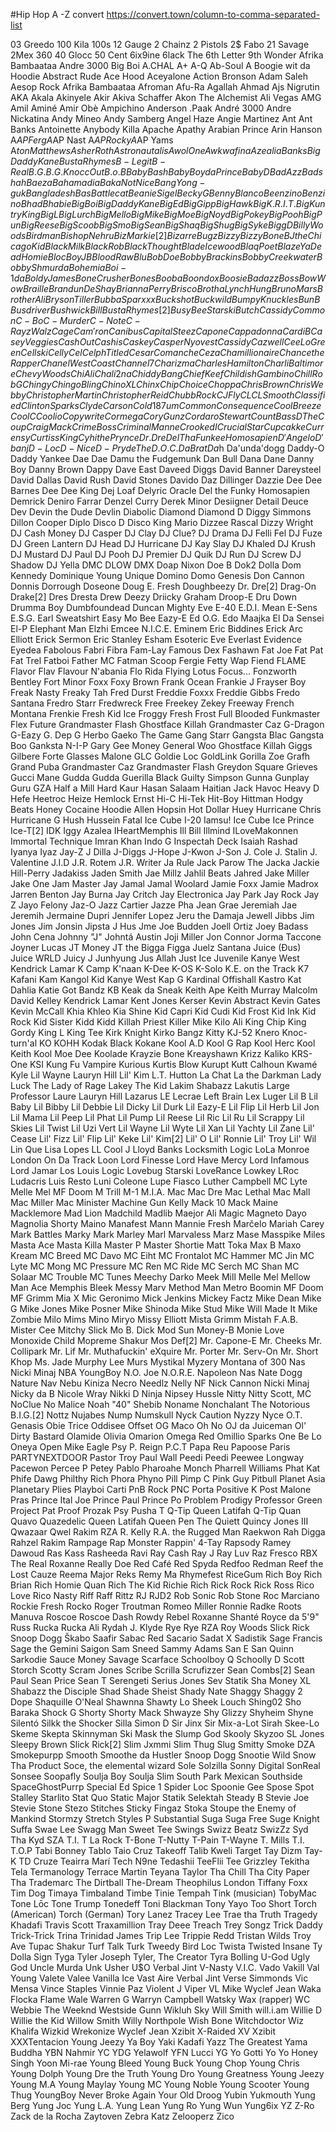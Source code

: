 #Hip Hop A -Z 
convert https://convert.town/column-to-comma-separated-list

03 Greedo
100 Kila
100s
12 Gauge
2 Chainz
2 Pistols
2$ Fabo
21 Savage
2Mex
360
40 Glocc
50 Cent
6ix9ine
6lack
The 6th Letter
9th Wonder
Afrika Bambaataa
Andre 3000
Big Boi
A.CHAL
A+
A-Q
Ab-Soul
A Boogie wit da Hoodie
Abstract Rude
Ace Hood
Aceyalone
Action Bronson
Adam Saleh
Aesop Rock
Afrika Bambaataa
Afroman
Afu-Ra
Agallah
Ahmad
Ajs Nigrutin
AKA
Akala
Akinyele
Akir
Akiva Schaffer
Akon
The Alchemist
Ali Vegas
AMG
Amil
Aminé
Amir Obè
Ampichino
Anderson .Paak
André 3000
Andre Nickatina
Andy Mineo
Andy Samberg
Angel Haze
Angie Martinez
Ant
Ant Banks
Antoinette
Anybody Killa
Apache
Apathy
Arabian Prince
Arin Hanson
A$AP Ferg
A$AP Nast
A$AP Rocky
A$AP Yams
A$ton Matthews
Asher Roth
Astronautalis
Awol One
Awkwafina
Azealia Banks
Big Daddy Kane
Busta Rhymes
B-Legit
B-Real
B.G.
B.G. Knocc Out
B.o.B
Baby Bash
Baby Boy da Prince
Baby D
Bad Azz
Badshah
Baeza
Bahamadia
Baka Not Nice
Bang Yong-guk
Bangladesh
Bas
Battlecat
Beanie Sigel
Becky G
Benny Blanco
Beenzino
Benzino
Bhad Bhabie
Big Boi
Big Daddy Kane
Big Ed
Big Gipp
Big Hawk
Big K.R.I.T.
Big Kuntry King
Big L
Big Lurch
Big Mello
Big Mike
Big Moe
Big Noyd
Big Pokey
Big Pooh
Big Pun
Big Reese
Big Scoob
Big Smo
Big Sean
Big Shaq
Big Shug
Big Syke
Bigg D
Billy Woods
Birdman
Bishop Nehru
Biz Markie[2]
Bizarre
Bugz
Bizzy
Bizzy Bone
BJ the Chicago Kid
Black Milk
Black Rob
Black Thought
Blade Icewood
Blaq Poet
Blaze Ya Dead Homie
BlocBoy JB
Blood Raw
Blu
Bob Doe
Bobby Brackins
Bobby Creekwater
Bobby Shmurda
Bohemia
Boi-1da
Boldy James
Bone Crusher
Bones
Booba
Boondox
Boosie Badazz
Boss
Bow Wow
Braille
Brandun DeShay
Brianna Perry
Brisco
Brotha Lynch Hung
Bruno Mars
Brother Ali
Bryson Tiller
Bubba Sparxxx
Buckshot
Buckwild
Bumpy Knuckles
Bun B
Busdriver
Bushwick Bill
Busta Rhymes[2]
Busy Bee Starski
Butch Cassidy
Common
C-Bo
C-Murder
C-Note
C-Rayz Walz
Cage
Cam'ron
Canibus
Capital Steez
Capone
Cappadonna
Cardi B
Casey Veggies
Cash Out
Cashis
Caskey
Casper Nyovest
Cassidy
Cazwell
CeeLo Green
Cellski
Celly Cel
Celph Titled
Cesar Comanche
Ceza
Chamillionaire
Chance the Rapper
Chanel West Coast
Channel 7
Charizma
Charles Hamilton
Charli Baltimore
Chevy Woods
Chi Ali
Chali 2na
Chiddy Bang
Chief Keef
Childish Gambino
Chill Rob G
Chingy
Chingo Bling
Chino XL
Chinx
Chip
Choice
Choppa
Chris Brown
Chris Webby
Christopher Martin
Christopher Reid
Chubb Rock
CJ Fly
CL
CL Smooth
Classified
Clinton Sparks
Clyde Carson
Cold 187um
Common
Consequence
Cool Breeze
Cool C
Coolio
Copywrite
Cormega
Cory Gunz
Cordaro Stewart
Count Bass D
The Coup
Craig Mack
Crime Boss
Criminal Manne
Crooked I
Crucial Star
Cupcakke
Currensy
Curtiss King
Cyhi the Prynce
Dr. Dre
Del Tha Funkee Homosapien
D'Angelo
D'banj
D-Loc
D-Nice
D-Pryde
The D.O.C.
Da Brat
Da$h
Da'unda'dogg
Daddy-O
Daddy Yankee
Dae Dae
Damu the Fudgemunk
Dan Bull
Dana Dane
Danny Boy
Danny Brown
Dappy
Dave East
Daveed Diggs
David Banner
Dareysteel
David Dallas
David Rush
David Stones
Davido
Daz Dillinger
Dazzie Dee
Dee Barnes
Dee Dee King
Dej Loaf
Delyric Oracle
Del the Funky Homosapien
Demrick
Deniro Farrar
Denzel Curry
Derek Minor
Desiigner
Detail
Deuce
Dev
Devin the Dude
Devlin
Diabolic
Diamond
Diamond D
Diggy Simmons
Dillon Cooper
Diplo
Disco D
Disco King Mario
Dizzee Rascal
Dizzy Wright
DJ Cash Money
DJ Casper
DJ Clay
DJ Clue?
DJ Drama
DJ Felli Fel
DJ Fuze
DJ Green Lantern
DJ Head
DJ Hurricane
DJ Kay Slay
DJ Khaled
DJ Krush
DJ Mustard
DJ Paul
DJ Pooh
DJ Premier
DJ Quik
DJ Run
DJ Screw
DJ Shadow
DJ Yella
DMC
DLOW
DMX
Doap Nixon
Doe B
Dok2
Dolla
Dom Kennedy
Dominique Young Unique
Domino
Domo Genesis
Don Cannon
Donnis
Dorrough
Doseone
Doug E. Fresh
Doughbeezy
Dr. Dre[2]
Drag-On
Drake[2]
Dres
Dresta
Drew Deezy
Driicky Graham
Droop-E
Dru Down
Drumma Boy
Dumbfoundead
Duncan Mighty
Eve
E-40
E.D.I. Mean
E-Sens
E.S.G.
Earl Sweatshirt
Easy Mo Bee
Eazy-E
Ed O.G.
Edo Maajka
El Da Sensei
El-P
Elephant Man
Elzhi
Emcee N.I.C.E.
Eminem
Eric Biddines
Erick Arc Elliott
Erick Sermon
Eric Stanley
Esham
Esoteric
Eve
Everlast
Evidence
Eyedea
Fabolous
Fabri Fibra
Fam-Lay
Famous Dex
Fashawn
Fat Joe
Fat Pat
Fat Trel
Fatboi
Father MC
Fatman Scoop
Fergie
Fetty Wap
Fiend
FLAME
Flavor Flav
Flavour N'abania
Flo Rida
Flying Lotus
Focus...
Fonzworth Bentley
Fort Minor
Foxx
Foxy Brown
Frank Ocean
Frankie J
Frayser Boy
Freak Nasty
Freaky Tah
Fred Durst
Freddie Foxxx
Freddie Gibbs
Fredo Santana
Fredro Starr
Fredwreck
Free
Freekey Zekey
Freeway
French Montana
Frenkie
Fresh Kid Ice
Froggy Fresh
Frost
Full Blooded
Funkmaster Flex
Future
Grandmaster Flash
Ghostface Killah
Grandmaster Caz
G-Dragon
G-Eazy
G. Dep
G Herbo
Gaeko
The Game
Gang Starr
Gangsta Blac
Gangsta Boo
Ganksta N-I-P
Gary
Gee Money
General Woo
Ghostface Killah
Giggs
Gilbere Forte
Glasses Malone
GLC
Goldie Loc
GoldLink
Gorilla Zoe
Grafh
Grand Puba
Grandmaster Caz
Grandmaster Flash
Greydon Square
Grieves
Gucci Mane
Gudda Gudda
Guerilla Black
Guilty Simpson
Gunna
Gunplay
Guru
GZA
Half a Mill
Hard Kaur
Hasan Salaam
Haitian Jack
Havoc
Heavy D
Hefe Heetroc
Heize
Hemlock Ernst
Hi-C
Hi-Tek
Hit-Boy
Hittman
Hodgy Beats
Honey Cocaine
Hoodie Allen
Hopsin
Hot Dollar
Huey
Hurricane Chris
Hurricane G
Hush
Hussein Fatal
Ice Cube
I-20
Iamsu!
Ice Cube
Ice Prince
Ice-T[2]
IDK
Iggy Azalea
IHeartMemphis
Ill Bill
Illmind
ILoveMakonnen
Immortal Technique
Imran Khan
Indo G
Inspectah Deck
Isaiah Rashad
Iyanya
Iyaz
Jay-Z
J Dilla
J-Diggs
J-Hope
J-Kwon
J-Son
J. Cole
J. Stalin
J. Valentine
J.I.D
J.R. Rotem
J.R. Writer
Ja Rule
Jack Parow
The Jacka
Jackie Hill-Perry
Jadakiss
Jaden Smith
Jae Millz
Jahlil Beats
Jahred
Jake Miller
Jake One
Jam Master Jay
Jamal
Jamal Woolard
Jamie Foxx
Jamie Madrox
Jarren Benton
Jay Burna
Jay Critch
Jay Electronica
Jay Park
Jay Rock
Jay Z
Jayo Felony
Jaz-O
Jazz Cartier
Jazze Pha
Jean Grae
Jeremiah Jae
Jeremih
Jermaine Dupri
Jennifer Lopez
Jeru the Damaja
Jewell
Jibbs
Jim Jones
Jim Jonsin
Jipsta
J Hus
Jme
Joe Budden
Joell Ortiz
Joey Badass
John Cena
Johnny "J"
Johntá Austin
Joji Miller
Jon Connor
Jorma Taccone
Joyner Lucas
JT Money
JT the Bigga Figga
Juelz Santana
Juice (Đus)
Juice WRLD
Juicy J
Junhyung
Jus Allah
Just Ice
Juvenile
Kanye West
Kendrick Lamar
K Camp
K'naan
K-Dee
K-OS
K-Solo
K.E. on the Track
K7
Kafani
Kam
Kangol Kid
Kanye West
Kap G
Kardinal Offishall
Kastro
Kat Dahlia
Katie Got Bandz
KB
Keak da Sneak
Keith Ape
Keith Murray
Malcolm David Kelley
Kendrick Lamar
Kent Jones
Kerser
Kevin Abstract
Kevin Gates
Kevin McCall
Khia
Khleo
Kia Shine
Kid Capri
Kid Cudi
Kid Frost
Kid Ink
Kid Rock
Kid Sister
Kidd Kidd
Killah Priest
Killer Mike
Kilo Ali
King Chip
King Gordy
King L
King Tee
Kirk Knight
Kirko Bangz
Kitty
KJ-52
Knero
Knoc-turn'al
KO
KOHH
Kodak Black
Kokane
Kool A.D
Kool G Rap
Kool Herc
Kool Keith
Kool Moe Dee
Koolade
Krayzie Bone
Kreayshawn
Krizz Kaliko
KRS-One
KSI
Kung Fu Vampire
Kurious
Kurtis Blow
Kurupt
Kutt Calhoun
Kwamé
Kyle
Lil Wayne
Lauryn Hill
Lil' Kim
L.T. Hutton
La Chat
La the Darkman
Lady Luck
The Lady of Rage
Lakey The Kid
Lakim Shabazz
Lakutis
Large Professor
Laure
Lauryn Hill
Lazarus
LE
Lecrae
Left Brain
Lex Luger
Lil B
Lil Baby
Lil Bibby
Lil Debbie
Lil Dicky
Lil Durk
Lil Eazy-E
Lil Flip
Lil Herb
Lil Jon
Lil Mama
Lil Peep
Lil Phat
Lil Pump
Lil Reese
Lil Ric
Lil Ru
Lil Scrappy
Lil Skies
Lil Twist
Lil Uzi Vert
Lil Wayne
Lil Wyte
Lil Xan
Lil Yachty
Lil Zane
Lil' Cease
Lil' Fizz
Lil' Flip
Lil' Keke
Lil' Kim[2]
Lil' O
Lil' Ronnie
Lil' Troy
Lil' Wil
Lin Que
Lisa Lopes
LL Cool J
Lloyd Banks
Locksmith
Logic
LoLa Monroe
London On Da Track
Loon
Lord Finesse
Lord Have Mercy
Lord Infamous
Lord Jamar
Los
Louis Logic
Lovebug Starski
LoveRance
Lowkey
LRoc
Ludacris
Luis Resto
Luni Coleone
Lupe Fiasco
Luther Campbell
MC Lyte
Melle Mel
MF Doom
M Trill
M-1
M.I.A.
Mac
Mac Dre
Mac Lethal
Mac Mall
Mac Miller
Mac Minister
Machine Gun Kelly
Mack 10
Mack Maine
Macklemore
Mad Lion
Madchild
Madlib
Maejor Ali
Magic
Magneto Dayo
Magnolia Shorty
Maino
Manafest
Mann
Mannie Fresh
Marčelo
Mariah Carey
Mark Battles
Marky Mark
Marley Marl
Marvaless
Marz
Mase
Masspike Miles
Masta Ace
Masta Killa
Master P
Master Shortie
Matt Toka
Max B
Maxo Kream
MC Breed
MC Davo
MC Eiht
MC Frontalot
MC Hammer
MC Jin
MC Lyte
MC Mong
MC Pressure
MC Ren
MC Ride
MC Serch
MC Shan
MC Solaar
MC Trouble
MC Tunes
Meechy Darko
Meek Mill
Melle Mel
Mellow Man Ace
Memphis Bleek
Messy Marv
Method Man
Metro Boomin
MF Doom
MF Grimm
Mia X
Mic Geronimo
Mick Jenkins
Mickey Factz
Mike Dean
Mike G
Mike Jones
Mike Posner
Mike Shinoda
Mike Stud
Mike Will Made It
Mike Zombie
Milo
Mims
Mino
Miryo
Missy Elliott
Mista Grimm
Mistah F.A.B.
Mister Cee
Mitchy Slick
Mo B. Dick
Mod Sun
Money-B
Monie Love
Monoxide Child
Mopreme Shakur
Mos Def[2]
Mr. Capone-E
Mr. Cheeks
Mr. Collipark
Mr. Lif
Mr. Muthafuckin' eXquire
Mr. Porter
Mr. Serv-On
Mr. Short Khop
Ms. Jade
Murphy Lee
Murs
Mystikal
Myzery
Montana of 300
Nas
Nicki Minaj
NBA YoungBoy
N.O. Joe
N.O.R.E.
Napoleon
Nas
Nate Dogg
Nature
Nav
Nebu Kiniza
Necro
Needlz
Nelly
NF
Nick Cannon
Nicki Minaj
Nicky da B
Nicole Wray
Nikki D
Ninja
Nipsey Hussle
Nitty
Nitty Scott, MC
NoClue
No Malice
Noah "40" Shebib
Noname
Nonchalant
The Notorious B.I.G.[2]
Nottz
Nujabes
Nump
Numskull
Nyck Caution
Nyzzy Nyce
O.T. Genasis
Obie Trice
Oddisee
Offset
OG Maco
Oh No
OJ da Juiceman
Ol' Dirty Bastard
Olamide
Olivia
Omarion
Omega Red
Omillio Sparks
One Be Lo
Oneya
Open Mike Eagle
Psy
P. Reign
P.C.T
Papa Reu
Papoose
Paris
PARTYNEXTDOOR
Pastor Troy
Paul Wall
Peedi Peedi
Peewee Longway
Pacewon
Percee P
Petey Pablo
Pharoahe Monch
Pharrell Williams
Phat Kat
Phife Dawg
Philthy Rich
Phora
Phyno
Pill
Pimp C
Pink Guy
Pitbull
Planet Asia
Planetary
Plies
Playboi Carti
PnB Rock
PNC
Porta
Positive K
Post Malone
Pras
Prince Ital Joe
Prince Paul
Prince Po
Problem
Prodigy
Professor Green
Project Pat
Proof
Prozak
Psy
Pusha T
Q-Tip
Queen Latifah
Q-Tip
Quan
Quavo
Quazedelic
Queen Latifah
Queen Pen
The Quiett
Quincy Jones III
Qwazaar
Qwel
Rakim
RZA
R. Kelly
R.A. the Rugged Man
Raekwon
Rah Digga
Rahzel
Rakim
Rampage
Rap Monster
Rappin' 4-Tay
Rapsody
Ramey Dawoud
Ras Kass
Rasheeda
Ravi
Ray Cash
Ray J
Ray Luv
Raz Fresco
RBX
The Real Roxanne
Really Doe
Red Café
Red Spyda
Redfoo
Redman
Reef the Lost Cauze
Reema Major
Reks
Remy Ma
Rhymefest
RiceGum
Rich Boy
Rich Brian
Rich Homie Quan
Rich The Kid
Richie Rich
Rick Rock
Rick Ross
Rico Love
Rico Nasty
Riff Raff
Rittz
RJ
RJD2
Rob Sonic
Rob Stone
Roc Marciano
Rockie Fresh
Rocko
Roger Troutman
Romeo Miller
Ronnie Radke
Roots Manuva
Roscoe
Roscoe Dash
Rowdy Rebel
Roxanne Shanté
Royce da 5'9"
Russ
Rucka Rucka Ali
Rydah J. Klyde
Rye Rye
RZA
Roy Woods
Slick Rick
Snoop Dogg
Škabo
Saafir
Sabac Red
Sacario
Sadat X
Sadistik
Sage Francis
Sage the Gemini
Saigon
Sam Sneed
Sammy Adams
San E
San Quinn
Sarkodie
Sauce Money
Savage
Scarface
Schoolboy Q
Schoolly D
Scott Storch
Scotty
Scram Jones
Scribe
Scrilla
Scrufizzer
Sean Combs[2]
Sean Paul
Sean Price
Sean T
Serengeti
Serius Jones
Sev Statik
Sha Money XL
Shabazz the Disciple
Shad
Shade Sheist
Shady Nate
Shaggy
Shaggy 2 Dope
Shaquille O'Neal
Shawnna
Shawty Lo
Sheek Louch
Shing02
Sho Baraka
Shock G
Shorty
Shorty Mack
Shwayze
Shy Glizzy
Shyheim
Shyne
Silentó
Silkk the Shocker
Silla
Simon D
Sir Jinx
Sir Mix-a-Lot
Sirah
Skee-Lo
Skeme
Skepta
Skinnyman
Ski Mask the Slump God
Skooly
Skyzoo
SL Jones
Sleepy Brown
Slick Rick[2]
Slim Jxmmi
Slim Thug
Slug
Smitty
Smoke DZA
Smokepurpp
Smooth
Smoothe da Hustler
Snoop Dogg
Snootie Wild
Snow Tha Product
Soce, the elemental wizard
Sole
Solzilla
Sonny Digital
SonReal
Sonsee
Soopafly
Soulja Boy
Soulja Slim
South Park Mexican
Southside
SpaceGhostPurrp
Special Ed
Spice 1
Spider Loc
Spoonie Gee
Spose
Spot
Stalley
Starlito
Stat Quo
Static Major
Statik Selektah
Steady B
Stevie Joe
Stevie Stone
Stezo
Stitches
Sticky Fingaz
Stoka
Stoupe the Enemy of Mankind
Stormzy
Stretch
Styles P
Substantial
Suga
Suga Free
Suge Knight
Suffa
Swae Lee
Swagg Man
Sweet Tee
Swings
Swizz Beatz
SwizZz
Syd Tha Kyd
SZA
T.I.
T La Rock
T-Bone
T-Nutty
T-Pain
T-Wayne
T. Mills
T.I.
T.O.P
Tabi Bonney
Tablo
Taio Cruz
Takeoff
Talib Kweli
Target
Tay Dizm
Tay-K
TD Cruze
Teairra Marí
Tech N9ne
Tedashii
TeeFlii
Tee Grizzley
Tekitha
Tela
Termanology
Terrace Martin
Teyana Taylor
Tha Chill
Tha City Paper
Tha Trademarc
The Dirtball
The-Dream
Theophilus London
Tiffany Foxx
Tim Dog
Timaya
Timbaland
Timbe
Tinie Tempah
Tink (musician)
TobyMac
Tone Lōc
Tone Trump
Tonedeff
Toni Blackman
Tony Yayo
Too Short
Torch (American)
Torch (German)
Tory Lanez
Tracey Lee
Trae tha Truth
Tragedy Khadafi
Travis Scott
Traxamillion
Tray Deee
Treach
Trey Songz
Trick Daddy
Trick-Trick
Trina
Trinidad James
Trip Lee
Trippie Redd
Tristan Wilds
Troy Ave
Tupac Shakur
Turf Talk
Turk
Tweedy Bird Loc
Twista
Twisted Insane
Ty Dolla Sign
Tyga
Tyler Joseph
Tyler, The Creator
Tyra Bolling
U-God
Ugly God
Uncle Murda
Unk
Usher
U$O
Verbal Jint
V-Nasty
V.I.C.
Vado
Vakill
Val Young
Valete
Valee
Vanilla Ice
Vast Aire
Verbal Jint
Verse Simmonds
Vic Mensa
Vince Staples
Vinnie Paz
Violent J
Viper
VL Mike
Wyclef Jean
Waka Flocka Flame
Wale
Warren G
Warryn Campbell
Watsky
Wax (rapper)
WC
Webbie
The Weeknd
Westside Gunn
Wikluh Sky
Will Smith
will.i.am
Willie D
Willie the Kid
Willow Smith
Willy Northpole
Wish Bone
Witchdoctor
Wiz Khalifa
Wizkid
Wrekonize
Wyclef Jean
Xzibit
X-Raided
XV
Xzibit
XXXTentacion
Young Jeezy
Ya Boy
Yaki Kadafi
Yazz The Greatest
Yama Buddha
YBN Nahmir
YC
YDG
Yelawolf
YFN Lucci
YG
Yo Gotti
Yo Yo Honey Singh
Yoon Mi-rae
Young Bleed
Young Buck
Young Chop
Young Chris
Young Dolph
Young Dre the Truth
Young Dro
Young Greatness
Young Jeezy
Young M.A
Young Maylay
Young MC
Young Noble
Young Scooter
Young Thug
YoungBoy Never Broke Again
Your Old Droog
Yubin
Yukmouth
Yung Berg
Yung Joc
Yung L.A.
Yung Lean
Yung Ro
Yung Wun
Yung6ix
YZ
Z-Ro
Zack de la Rocha
Zaytoven
Zebra Katz
Zelooperz
Zico
